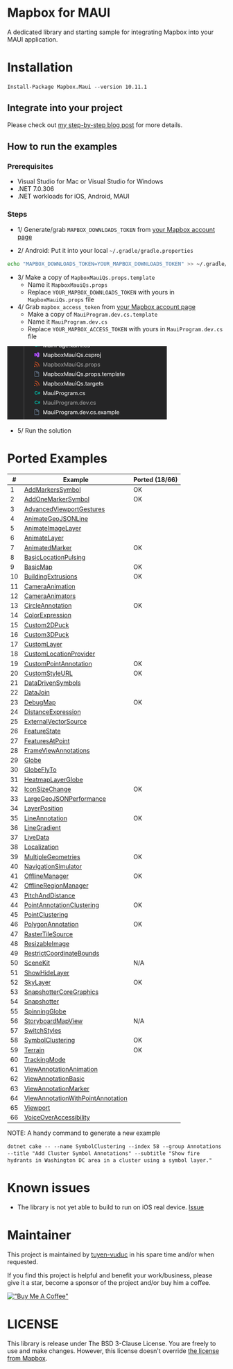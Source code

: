 # Mapbox for MAUI

A dedicated library and starting sample for integrating Mapbox into your MAUI application.

# Installation

```
Install-Package Mapbox.Maui --version 10.11.1
```

## Integrate into your project

Please check out [my step-by-step blog post](https://tuyen-vuduc.tech/how-to-use-mapbox-in-your-dotnet-maui-app) for more details.

## How to run the examples

### Prerequisites
- Visual Studio for Mac or Visual Studio for Windows
- .NET 7.0.306
- .NET workloads for iOS, Android, MAUI

### Steps

- 1/ Generate/grab `MAPBOX_DOWNLOADS_TOKEN` from [your Mapbox account page](https://account.mapbox.com/)
   
- 2/ Android: Put it into your local `~/.gradle/gradle.properties`

```bash
echo "MAPBOX_DOWNLOADS_TOKEN=YOUR_MAPBOX_DOWNLOADS_TOKEN" >> ~/.gradle/gradle.properties
```
- 3/ Make a copy of `MapboxMauiQs.props.template`
	- Name it `MapboxMauiQs.props`
	- Replace `YOUR_MAPBOX_DOWNLOADS_TOKEN` with yours in `MapboxMauiQs.props` file
- 4/ Grab `mapbox_access_token` from [your Mapbox account page](https://account.mapbox.com/)
    - Make a copy of `MauiProgram.dev.cs.template`
	- Name it `MauiProgram.dev.cs`
	- Replace `YOUR_MAPBOX_ACCESS_TOKEN` with yours in `MauiProgram.dev.cs` file

![Files with ignored](assets/files-w-ignored.png)

- 5/ Run the solution

# Ported Examples

| # | Example | Ported (18/66) |
| - | - | - |
| 1 | [AddMarkersSymbol](./src/qs/MapboxMauiQs/Examples/01.AddMarkersSymbol/AddMarkersSymbolExample.cs) |  OK  |
| 2 | [AddOneMarkerSymbol](./src/qs/MapboxMauiQs/Examples/02.AddOneMarkerSymbol/AddOneMarkerSymbolExample.cs) |  OK  |
| 3 | [AdvancedViewportGestures](./src/qs/MapboxMauiQs/Examples/03.AdvancedViewportGestures/AdvancedViewportGesturesExample.cs) |    |
| 4 | [AnimateGeoJSONLine](./src/qs/MapboxMauiQs/Examples/04.AnimateGeoJSONLine/AnimateGeoJSONLineExample.cs) |    |
| 5 | [AnimateImageLayer](./src/qs/MapboxMauiQs/Examples/05.AnimateImageLayer/AnimateImageLayerExample.cs) |    |
| 6 | [AnimateLayer](./src/qs/MapboxMauiQs/Examples/06.AnimateLayer/AnimateLayerExample.cs) |    |
| 7 | [AnimatedMarker](./src/qs/MapboxMauiQs/Examples/07.AnimatedMarker/AnimatedMarkerExample.cs) |  OK  |
| 8 | [BasicLocationPulsing](./src/qs/MapboxMauiQs/Examples/08.BasicLocationPulsing/BasicLocationPulsingExample.cs) |    |
| 9 | [BasicMap](./src/qs/MapboxMauiQs/Examples/09.BasicMap/BasicMapExample.xaml) |  OK  |
| 10 | [BuildingExtrusions](./src/qs/MapboxMauiQs/Examples/10.BuildingExtrusions/BuildingExtrusionsExample.cs) |  OK  |
| 11 | [CameraAnimation](./src/qs/MapboxMauiQs/Examples/11.CameraAnimation/CameraAnimationExample.cs) |    |
| 12 | [CameraAnimators](./src/qs/MapboxMauiQs/Examples/12.CameraAnimators/CameraAnimatorsExample.cs) |    |
| 13 | [CircleAnnotation](./src/qs/MapboxMauiQs/Examples/13.CircleAnnotation/CircleAnnotationExample.cs) |  OK  |
| 14 | [ColorExpression](./src/qs/MapboxMauiQs/Examples/14.ColorExpression/ColorExpressionExample.cs) |    |
| 15 | [Custom2DPuck](./src/qs/MapboxMauiQs/Examples/15.Custom2DPuck/Custom2DPuckExample.cs) |    |
| 16 | [Custom3DPuck](./src/qs/MapboxMauiQs/Examples/16.Custom3DPuck/Custom3DPuckExample.cs) |    |
| 17 | [CustomLayer](./src/qs/MapboxMauiQs/Examples/17.CustomLayer/CustomLayerExample.cs) |    |
| 18 | [CustomLocationProvider](./src/qs/MapboxMauiQs/Examples/18.CustomLocationProvider/CustomLocationProviderExample.cs) |    |
| 19 | [CustomPointAnnotation](./src/qs/MapboxMauiQs/Examples/19.CustomPointAnnotation/CustomPointAnnotationExample.cs) |  OK  |
| 20 | [CustomStyleURL](./src/qs/MapboxMauiQs/Examples/20.CustomStyleURL/CustomStyleURLExample.cs) |  OK  |
| 21 | [DataDrivenSymbols](./src/qs/MapboxMauiQs/Examples/21.DataDrivenSymbols/DataDrivenSymbolsExample.cs) |    |
| 22 | [DataJoin](./src/qs/MapboxMauiQs/Examples/22.DataJoin/DataJoinExample.cs) |    |
| 23 | [DebugMap](./src/qs/MapboxMauiQs/Examples/23.DebugMap/DebugMapExample.cs) |  OK  |
| 24 | [DistanceExpression](./src/qs/MapboxMauiQs/Examples/24.DistanceExpression/DistanceExpressionExample.cs) |    |
| 25 | [ExternalVectorSource](./src/qs/MapboxMauiQs/Examples/25.ExternalVectorSource/ExternalVectorSourceExample.cs) |    |
| 26 | [FeatureState](./src/qs/MapboxMauiQs/Examples/26.FeatureState/FeatureStateExample.cs) |    |
| 27 | [FeaturesAtPoint](./src/qs/MapboxMauiQs/Examples/27.FeaturesAtPoint/FeaturesAtPointExample.cs) |    |
| 28 | [FrameViewAnnotations](./src/qs/MapboxMauiQs/Examples/28.FrameViewAnnotations/FrameViewAnnotationsExample.cs) |    |
| 29 | [Globe](./src/qs/MapboxMauiQs/Examples/29.Globe/GlobeExample.cs) |    |
| 30 | [GlobeFlyTo](./src/qs/MapboxMauiQs/Examples/30.GlobeFlyTo/GlobeFlyToExample.cs) |    |
| 31 | [HeatmapLayerGlobe](./src/qs/MapboxMauiQs/Examples/31.HeatmapLayerGlobe/HeatmapLayerGlobeExample.cs) |    |
| 32 | [IconSizeChange](./src/qs/MapboxMauiQs/Examples/32.IconSizeChange/IconSizeChangeExample.cs) |  OK  |
| 33 | [LargeGeoJSONPerformance](./src/qs/MapboxMauiQs/Examples/33.LargeGeoJSONPerformance/LargeGeoJSONPerformanceExample.cs) |    |
| 34 | [LayerPosition](./src/qs/MapboxMauiQs/Examples/34.LayerPosition/LayerPositionExample.cs) |    |
| 35 | [LineAnnotation](./src/qs/MapboxMauiQs/Examples/35.LineAnnotation/LineAnnotationExample.cs) |  OK  |
| 36 | [LineGradient](./src/qs/MapboxMauiQs/Examples/36.LineGradient/LineGradientExample.cs) |    |
| 37 | [LiveData](./src/qs/MapboxMauiQs/Examples/37.LiveData/LiveDataExample.cs) |    |
| 38 | [Localization](./src/qs/MapboxMauiQs/Examples/38.Localization/LocalizationExample.cs) |    |
| 39 | [MultipleGeometries](./src/qs/MapboxMauiQs/Examples/39.MultipleGeometries/MultipleGeometriesExample.cs) |  OK  |
| 40 | [NavigationSimulator](./src/qs/MapboxMauiQs/Examples/40.NavigationSimulator/NavigationSimulatorExample.cs) |    |
| 41 | [OfflineManager](./src/qs/MapboxMauiQs/Examples/41.OfflineManager/OfflineManagerExample.cs) |  OK  |
| 42 | [OfflineRegionManager](./src/qs/MapboxMauiQs/Examples/42.OfflineRegionManager/OfflineRegionManagerExample.cs) |    |
| 43 | [PitchAndDistance](./src/qs/MapboxMauiQs/Examples/43.PitchAndDistance/PitchAndDistanceExample.cs) |    |
| 44 | [PointAnnotationClustering](./src/qs/MapboxMauiQs/Examples/44.PointAnnotationClustering/PointAnnotationClusteringExample.cs) |  OK  |
| 45 | [PointClustering](./src/qs/MapboxMauiQs/Examples/45.PointClustering/PointClusteringExample.cs) |    |
| 46 | [PolygonAnnotation](./src/qs/MapboxMauiQs/Examples/46.PolygonAnnotation/PolygonAnnotationExample.cs) |  OK  |
| 47 | [RasterTileSource](./src/qs/MapboxMauiQs/Examples/47.RasterTileSource/RasterTileSourceExample.cs) |    |
| 48 | [ResizableImage](./src/qs/MapboxMauiQs/Examples/48.ResizableImage/ResizableImageExample.cs) |    |
| 49 | [RestrictCoordinateBounds](./src/qs/MapboxMauiQs/Examples/49.RestrictCoordinateBounds/RestrictCoordinateBoundsExample.cs) |    |
| 50 | [SceneKit](./src/qs/MapboxMauiQs/Examples/50.SceneKit/SceneKitExample.cs) |  N/A  |
| 51 | [ShowHideLayer](./src/qs/MapboxMauiQs/Examples/51.ShowHideLayer/ShowHideLayerExample.cs) |    |
| 52 | [SkyLayer](./src/qs/MapboxMauiQs/Examples/52.SkyLayer/SkyLayerExample.cs) |  OK  |
| 53 | [SnapshotterCoreGraphics](./src/qs/MapboxMauiQs/Examples/53.SnapshotterCoreGraphics/SnapshotterCoreGraphicsExample.cs) |    |
| 54 | [Snapshotter](./src/qs/MapboxMauiQs/Examples/54.Snapshotter/SnapshotterExample.cs) |    |
| 55 | [SpinningGlobe](./src/qs/MapboxMauiQs/Examples/55.SpinningGlobe/SpinningGlobeExample.cs) |    |
| 56 | [StoryboardMapView](./src/qs/MapboxMauiQs/Examples/56.StoryboardMapView/StoryboardMapViewExample.cs) |  N/A  |
| 57 | [SwitchStyles](./src/qs/MapboxMauiQs/Examples/57.SwitchStyles/SwitchStylesExample.cs) |    |
| 58 | [SymbolClustering](./src/qs/MapboxMauiQs/Examples/58.SymbolClustering/SymbolClusteringExample.cs) |  OK  |
| 59 | [Terrain](./src/qs/MapboxMauiQs/Examples/59.Terrain/TerrainExample.cs) |  OK  |
| 60 | [TrackingMode](./src/qs/MapboxMauiQs/Examples/60.TrackingMode/TrackingModeExample.cs) |    |
| 61 | [ViewAnnotationAnimation](./src/qs/MapboxMauiQs/Examples/61.ViewAnnotationAnimation/ViewAnnotationAnimationExample.cs) |    |
| 62 | [ViewAnnotationBasic](./src/qs/MapboxMauiQs/Examples/62.ViewAnnotationBasic/ViewAnnotationBasicExample.cs) |    |
| 63 | [ViewAnnotationMarker](./src/qs/MapboxMauiQs/Examples/63.ViewAnnotationMarker/ViewAnnotationMarkerExample.cs) |    |
| 64 | [ViewAnnotationWithPointAnnotation](./src/qs/MapboxMauiQs/Examples/64.ViewAnnotationWithPointAnnotation/ViewAnnotationWithPointAnnotationExample.cs) |    |
| 65 | [Viewport](./src/qs/MapboxMauiQs/Examples/65.Viewport/ViewportExample.cs) |    |
| 66 | [VoiceOverAccessibility](./src/qs/MapboxMauiQs/Examples/66.VoiceOverAccessibility/VoiceOverAccessibilityExample.cs) |    |

NOTE: A handy command to generate a new example

```
dotnet cake -- --name SymbolClustering --index 58 --group Annotations --title "Add Cluster Symbol Annotations" --subtitle "Show fire hydrants in Washington DC area in a cluster using a symbol layer."
````

# Known issues
- The library is not yet able to build to run on iOS real device. [Issue](https://github.com/xamarin/xamarin-macios/issues/8917)

# Maintainer
This project is maintained by [tuyen-vuduc](https://github.com/tuyen-vuduc) in his spare time and/or when requested.<br>

If you find this project is helpful and benefit your work/business, please give it a star, become a sponsor of the project and/or buy him a coffee.

[!["Buy Me A Coffee"](https://www.buymeacoffee.com/assets/img/custom_images/orange_img.png)](https://www.buymeacoffee.com/tuyen.vuduc)

# LICENSE
This library is release under The BSD 3-Clause License. You are freely to use and make changes. 
However, this license doesn't override [the license from Mapbox](https://www.mapbox.com/legal/tos).
